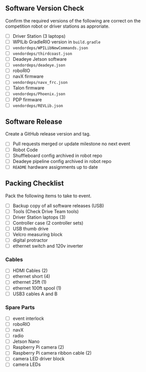﻿## Software Version Check
Confirm the required versions of the following are correct on the competition robot or driver stations as approriate.

- [ ] Driver Station (3 laptops)
- [ ] WPILib GradleRIO version in `build.gradle`
- [ ] `vendordeps/WPILibNewCommands.json`
- [ ] `vendordeps/thirdcoast.json`
- [ ] Deadeye Jetson software
- [ ] `vendordeps/deadeye.json`
- [ ] roboRIO
- [ ] navX firmware
- [ ] `vendordeps/navx_frc.json`
- [ ] Talon firmware
- [ ] `vendordeps/Phoenix.json`
- [ ] PDP firmware
- [ ] `vendordeps/REVLib.json`

## Software Release

Create a GitHub release version and tag.

- [ ] Pull requests merged or update milestone no next event
- [ ] Robot Code
- [ ] Shuffleboard config archived in robot repo
- [ ] Deadeye pipeline config archived in robot repo
- [ ] `README` hardware assignments up to date

## Packing Checklist

Pack the following items to take to event.

- [ ] Backup copy of all software releases (USB)
- [ ] Tools (Check Drive Team tools)
- [ ] Driver Station laptops (3)
- [ ] Controller case (2 controller sets)
- [ ] USB thumb drive
- [ ] Velcro measuring block
- [ ] digital protractor
- [ ] ethernet switch and 120v inverter

### Cables

- [ ] HDMI Cables (2)
- [ ] ethernet short (4)
- [ ] ethernet 25ft (1)
- [ ] ethernet 100ft spool (1)
- [ ] USB3 cables A and B

### Spare Parts

- [ ] event interlock
- [ ] roboRIO
- [ ] navX
- [ ] radio
- [ ] Jetson Nano
- [ ] Raspberry Pi camera (2)
- [ ] Raspberry Pi camera ribbon cable (2)
- [ ] camera LED driver block
- [ ] camera LEDs
